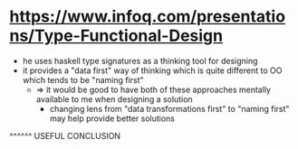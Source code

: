 # https://www.infoq.com/presentations/Type-Functional-Design

* he uses haskell type signatures as a thinking tool for designing
* it provides a "data first" way of thinking which is quite different to OO which tends to be "naming first"
    * => it would be good to have both of these approaches mentally available to me when designing a solution
        * changing lens from "data transformations first" to "naming first" may help provide better solutions

^^^^^^ USEFUL CONCLUSION
